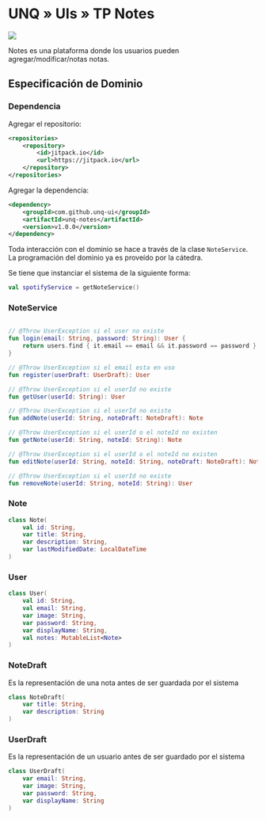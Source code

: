 # UNQ » UIs » TP Notes

[![](https://jitpack.io/v/unq-ui/unq-notes.svg)](https://jitpack.io/#unq-ui/unq-notes)


Notes es una plataforma donde los usuarios pueden agregar/modificar/notas notas.

## Especificación de Dominio

### Dependencia

Agregar el repositorio:

```xml
<repositories>
    <repository>
        <id>jitpack.io</id>
        <url>https://jitpack.io</url>
    </repository>
</repositories>
```

Agregar la dependencia:

```xml
<dependency>
    <groupId>com.github.unq-ui</groupId>
    <artifactId>unq-notes</artifactId>
    <version>v1.0.0</version>
</dependency>
```

Toda interacción con el dominio se hace a través de la clase `NoteService`. La programación del dominio ya es proveído por la cátedra.

Se tiene que instanciar el sistema de la siguiente forma:

```kotlin
val spotifyService = getNoteService()
```

### NoteService

```kotlin

// @Throw UserException si el user no existe
fun login(email: String, password: String): User {
    return users.find { it.email == email && it.password == password } ?: throw UserException("Not found user")
}

// @Throw UserException si el email esta en uso
fun register(userDraft: UserDraft): User

// @Throw UserException si el userId no existe
fun getUser(userId: String): User

// @Throw UserException si el userId no existe
fun addNote(userId: String, noteDraft: NoteDraft): Note

// @Throw UserException si el userId o el noteId no existen
fun getNote(userId: String, noteId: String): Note

// @Throw UserException si el userId o el noteId no existen
fun editNote(userId: String, noteId: String, noteDraft: NoteDraft): Note

// @Throw UserException si el userId no existe
fun removeNote(userId: String, noteId: String): User

```

### Note

```kotlin
class Note(
    val id: String,
    var title: String,
    var description: String,
    var lastModifiedDate: LocalDateTime
)
```

### User

```kotlin
class User(
    val id: String,
    val email: String,
    var image: String,
    var password: String,
    var displayName: String,
    val notes: MutableList<Note>
)
```

### NoteDraft

Es la representación de una nota antes de ser guardada por el sistema

```kotlin
class NoteDraft(
    var title: String,
    var description: String
)
```

### UserDraft

Es la representación de un usuario antes de ser guardado por el sistema

```kotlin
class UserDraft(
    var email: String,
    var image: String,
    var password: String,
    var displayName: String
)
```
